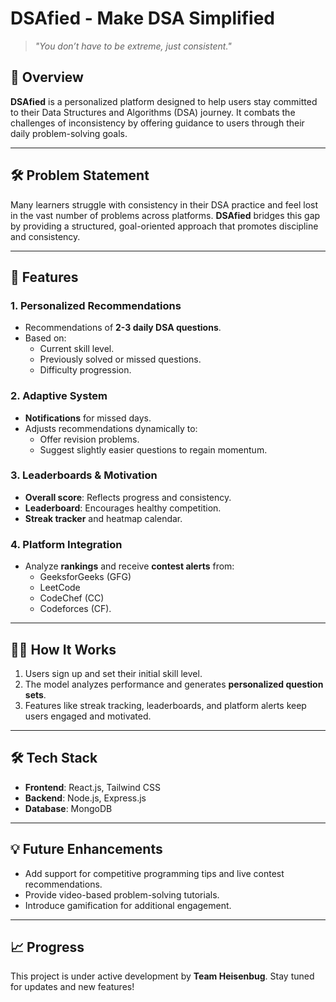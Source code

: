 
# DSAfied - Make DSA Simplified

> *"You don’t have to be extreme, just consistent."*

## 🚀 Overview
**DSAfied** is a personalized platform designed to help users stay committed to their Data Structures and Algorithms (DSA) journey. It combats the challenges of inconsistency by offering guidance to users through their daily problem-solving goals.

---

## 🛠 Problem Statement
Many learners struggle with consistency in their DSA practice and feel lost in the vast number of problems across platforms. **DSAfied** bridges this gap by providing a structured, goal-oriented approach that promotes discipline and consistency.

---

## 🌟 Features
### 1. Personalized Recommendations
- Recommendations of **2-3 daily DSA questions**.
- Based on:
  - Current skill level.
  - Previously solved or missed questions.
  - Difficulty progression.

### 2. Adaptive System
- **Notifications** for missed days.
- Adjusts recommendations dynamically to:
  - Offer revision problems.
  - Suggest slightly easier questions to regain momentum.

### 3. Leaderboards & Motivation
- **Overall score**: Reflects progress and consistency.
- **Leaderboard**: Encourages healthy competition.
- **Streak tracker** and heatmap calendar.

### 4. Platform Integration
- Analyze **rankings** and receive **contest alerts** from:
  - GeeksforGeeks (GFG)
  - LeetCode
  - CodeChef (CC)
  - Codeforces (CF).

---

## 👩‍💻 How It Works
1. Users sign up and set their initial skill level.
2. The model analyzes performance and generates **personalized question sets**.
3. Features like streak tracking, leaderboards, and platform alerts keep users engaged and motivated.

---

## 🛠 Tech Stack
- **Frontend**: React.js, Tailwind CSS
- **Backend**: Node.js, Express.js
- **Database**: MongoDB

---

## 💡 Future Enhancements
- Add support for competitive programming tips and live contest recommendations.
- Provide video-based problem-solving tutorials.
- Introduce gamification for additional engagement.

---

## 📈 Progress
This project is under active development by **Team Heisenbug**. Stay tuned for updates and new features!
